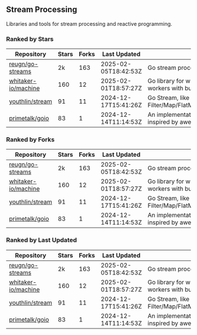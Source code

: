 ## Stream Processing

Libraries and tools for stream processing and reactive programming.

### Ranked by Stars

| Repository | Stars | Forks | Last Updated | Description | 
|------------|-------|-------|--------------|-------------|
| [reugn/go-streams](https://github.com/reugn/go-streams) | 2k | 163 | 2025-02-05T18:42:53Z |  Go stream processing library. |
| [whitaker-io/machine](https://github.com/whitaker-io/machine) | 160 | 12 | 2025-02-01T18:57:27Z |  Go library for writing and generating stream workers with built in metrics and traceability. |
| [youthlin/stream](https://github.com/youthlin/stream) | 91 | 11 | 2024-12-17T15:41:26Z |  Go Stream, like Java 8 Stream: Filter/Map/FlatMap/Peek/Sorted/ForEach/Reduce... |
| [primetalk/goio](https://github.com/primetalk/goio) | 83 | 1 | 2024-12-14T11:14:53Z |  An implementation of IO, Stream, Fiber for Golang, inspired by awesome Scala libraries cats and fs2. |

### Ranked by Forks

| Repository | Stars | Forks | Last Updated | Description | 
|------------|-------|-------|--------------|-------------|
| [reugn/go-streams](https://github.com/reugn/go-streams) | 2k | 163 | 2025-02-05T18:42:53Z |  Go stream processing library. |
| [whitaker-io/machine](https://github.com/whitaker-io/machine) | 160 | 12 | 2025-02-01T18:57:27Z |  Go library for writing and generating stream workers with built in metrics and traceability. |
| [youthlin/stream](https://github.com/youthlin/stream) | 91 | 11 | 2024-12-17T15:41:26Z |  Go Stream, like Java 8 Stream: Filter/Map/FlatMap/Peek/Sorted/ForEach/Reduce... |
| [primetalk/goio](https://github.com/primetalk/goio) | 83 | 1 | 2024-12-14T11:14:53Z |  An implementation of IO, Stream, Fiber for Golang, inspired by awesome Scala libraries cats and fs2. |

### Ranked by Last Updated

| Repository | Stars | Forks | Last Updated | Description | 
|------------|-------|-------|--------------|-------------|
| [reugn/go-streams](https://github.com/reugn/go-streams) | 2k | 163 | 2025-02-05T18:42:53Z |  Go stream processing library. |
| [whitaker-io/machine](https://github.com/whitaker-io/machine) | 160 | 12 | 2025-02-01T18:57:27Z |  Go library for writing and generating stream workers with built in metrics and traceability. |
| [youthlin/stream](https://github.com/youthlin/stream) | 91 | 11 | 2024-12-17T15:41:26Z |  Go Stream, like Java 8 Stream: Filter/Map/FlatMap/Peek/Sorted/ForEach/Reduce... |
| [primetalk/goio](https://github.com/primetalk/goio) | 83 | 1 | 2024-12-14T11:14:53Z |  An implementation of IO, Stream, Fiber for Golang, inspired by awesome Scala libraries cats and fs2. |

